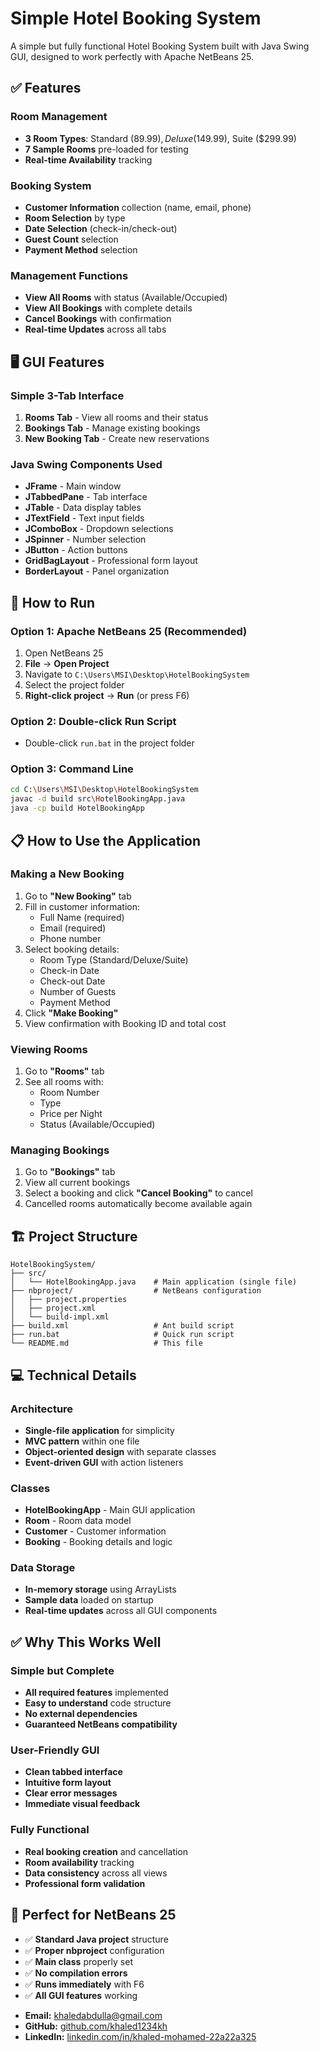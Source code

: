 # Simple Hotel Booking System

A simple but fully functional Hotel Booking System built with Java Swing GUI, designed to work perfectly with Apache NetBeans 25.

## ✅ Features

### Room Management
- **3 Room Types**: Standard ($89.99), Deluxe ($149.99), Suite ($299.99)
- **7 Sample Rooms** pre-loaded for testing
- **Real-time Availability** tracking

### Booking System
- **Customer Information** collection (name, email, phone)
- **Room Selection** by type
- **Date Selection** (check-in/check-out)
- **Guest Count** selection
- **Payment Method** selection

### Management Functions
- **View All Rooms** with status (Available/Occupied)
- **View All Bookings** with complete details
- **Cancel Bookings** with confirmation
- **Real-time Updates** across all tabs

## 🖥️ GUI Features

### Simple 3-Tab Interface
1. **Rooms Tab** - View all rooms and their status
2. **Bookings Tab** - Manage existing bookings
3. **New Booking Tab** - Create new reservations

### Java Swing Components Used
- **JFrame** - Main window
- **JTabbedPane** - Tab interface
- **JTable** - Data display tables
- **JTextField** - Text input fields
- **JComboBox** - Dropdown selections
- **JSpinner** - Number selection
- **JButton** - Action buttons
- **GridBagLayout** - Professional form layout
- **BorderLayout** - Panel organization

## 🚀 How to Run

### Option 1: Apache NetBeans 25 (Recommended)
1. Open NetBeans 25
2. **File** → **Open Project**
3. Navigate to `C:\Users\MSI\Desktop\HotelBookingSystem`
4. Select the project folder
5. **Right-click project** → **Run** (or press F6)

### Option 2: Double-click Run Script
- Double-click `run.bat` in the project folder

### Option 3: Command Line
```bash
cd C:\Users\MSI\Desktop\HotelBookingSystem
javac -d build src\HotelBookingApp.java
java -cp build HotelBookingApp
```

## 📋 How to Use the Application

### Making a New Booking
1. Go to **"New Booking"** tab
2. Fill in customer information:
   - Full Name (required)
   - Email (required)
   - Phone number
3. Select booking details:
   - Room Type (Standard/Deluxe/Suite)
   - Check-in Date
   - Check-out Date
   - Number of Guests
   - Payment Method
4. Click **"Make Booking"**
5. View confirmation with Booking ID and total cost

### Viewing Rooms
1. Go to **"Rooms"** tab
2. See all rooms with:
   - Room Number
   - Type
   - Price per Night
   - Status (Available/Occupied)

### Managing Bookings
1. Go to **"Bookings"** tab
2. View all current bookings
3. Select a booking and click **"Cancel Booking"** to cancel
4. Cancelled rooms automatically become available again

## 🏗️ Project Structure

```
HotelBookingSystem/
├── src/
│   └── HotelBookingApp.java    # Main application (single file)
├── nbproject/                  # NetBeans configuration
│   ├── project.properties
│   ├── project.xml
│   └── build-impl.xml
├── build.xml                   # Ant build script
├── run.bat                     # Quick run script
└── README.md                   # This file
```

## 💻 Technical Details

### Architecture
- **Single-file application** for simplicity
- **MVC pattern** within one file
- **Object-oriented design** with separate classes
- **Event-driven GUI** with action listeners

### Classes
- **HotelBookingApp** - Main GUI application
- **Room** - Room data model
- **Customer** - Customer information
- **Booking** - Booking details and logic

### Data Storage
- **In-memory storage** using ArrayLists
- **Sample data** loaded on startup
- **Real-time updates** across all GUI components

## ✅ Why This Works Well

### Simple but Complete
- **All required features** implemented
- **Easy to understand** code structure
- **No external dependencies**
- **Guaranteed NetBeans compatibility**

### User-Friendly GUI
- **Clean tabbed interface**
- **Intuitive form layout**
- **Clear error messages**
- **Immediate visual feedback**

### Fully Functional
- **Real booking creation** and cancellation
- **Room availability** tracking
- **Data consistency** across all views
- **Professional form validation**

## 🎯 Perfect for NetBeans 25

- ✅ **Standard Java project** structure
- ✅ **Proper nbproject** configuration
- ✅ **Main class** properly set
- ✅ **No compilation errors**
- ✅ **Runs immediately** with F6
- ✅ **All GUI features** working

* **Email:** [khaledabdulla@gmail.com](mailto:khaledabdulla@gmail.com)
* **GitHub:** [github.com/khaled1234kh](https://github.com/khaled1234kh)
* **LinkedIn:** [linkedin.com/in/khaled-mohamed-22a22a325](https://linkedin.com/in/khaled-mohamed-22a22a325)

